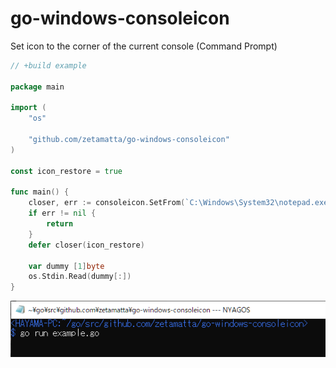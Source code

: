 go-windows-consoleicon
======================

Set icon to the corner of the current console (Command Prompt)

```go
// +build example

package main

import (
    "os"

    "github.com/zetamatta/go-windows-consoleicon"
)

const icon_restore = true

func main() {
    closer, err := consoleicon.SetFrom(`C:\Windows\System32\notepad.exe`)
    if err != nil {
        return
    }
    defer closer(icon_restore)

    var dummy [1]byte
    os.Stdin.Read(dummy[:])
}
```

<img src="./demo.png" />
